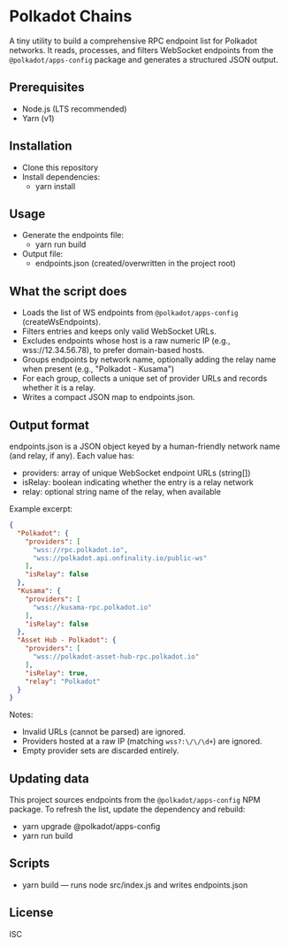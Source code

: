 # Polkadot Chains

A tiny utility to build a comprehensive RPC endpoint list for Polkadot networks. It reads, processes, and filters
WebSocket endpoints from the `@polkadot/apps-config` package and generates a structured JSON output.

## Prerequisites

- Node.js (LTS recommended)
- Yarn (v1)

## Installation

- Clone this repository
- Install dependencies:
    - yarn install

## Usage

- Generate the endpoints file:
    - yarn run build
- Output file:
    - endpoints.json (created/overwritten in the project root)

## What the script does

- Loads the list of WS endpoints from `@polkadot/apps-config` (createWsEndpoints).
- Filters entries and keeps only valid WebSocket URLs.
- Excludes endpoints whose host is a raw numeric IP (e.g., wss://12.34.56.78), to prefer domain-based hosts.
- Groups endpoints by network name, optionally adding the relay name when present (e.g., "Polkadot - Kusama")
- For each group, collects a unique set of provider URLs and records whether it is a relay.
- Writes a compact JSON map to endpoints.json.

## Output format

endpoints.json is a JSON object keyed by a human-friendly network name (and relay, if any). Each value has:

- providers: array of unique WebSocket endpoint URLs (string[])
- isRelay: boolean indicating whether the entry is a relay network
- relay: optional string name of the relay, when available

Example excerpt:

```json
{
  "Polkadot": {
    "providers": [
      "wss://rpc.polkadot.io",
      "wss://polkadot.api.onfinality.io/public-ws"
    ],
    "isRelay": false
  },
  "Kusama": {
    "providers": [
      "wss://kusama-rpc.polkadot.io"
    ],
    "isRelay": false
  },
  "Asset Hub - Polkadot": {
    "providers": [
      "wss://polkadot-asset-hub-rpc.polkadot.io"
    ],
    "isRelay": true,
    "relay": "Polkadot"
  }
}
```

Notes:

- Invalid URLs (cannot be parsed) are ignored.
- Providers hosted at a raw IP (matching `wss?:\/\/\d+`) are ignored.
- Empty provider sets are discarded entirely.

## Updating data

This project sources endpoints from the `@polkadot/apps-config` NPM package. To refresh the list, update the dependency
and rebuild:

- yarn upgrade @polkadot/apps-config
- yarn run build

## Scripts

- yarn build — runs node src/index.js and writes endpoints.json

## License

ISC
